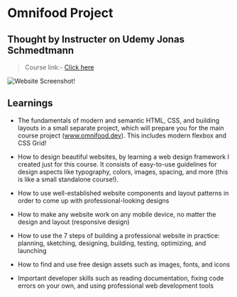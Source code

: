 # Omnifood Project
## Thought by Instructer on Udemy **Jonas Schmedtmann**

> Course link:-  [Click here]([https://duckduckgo.com](https://www.udemy.com/course/design-and-develop-a-killer-website-with-html5-and-css3/?couponCode=IND21PM))

![Website Screenshot!](/images/san-juan-mountains.jpg "San Juan Mountains")


## Learnings 
- The fundamentals of modern and semantic HTML, CSS, and building layouts in a small separate project, which will prepare you for the main course project (www.omnifood.dev). This includes modern flexbox and CSS Grid!

- How to design beautiful websites, by learning a web design framework I created just for this course. It consists of easy-to-use guidelines for design aspects like typography, colors, images, spacing, and more (this is like a small standalone course!).

- How to use well-established website components and layout patterns in order to come up with professional-looking designs

- How to make any website work on any mobile device, no matter the design and layout (responsive design)

- How to use the 7 steps of building a professional website in practice: planning, sketching, designing, building, testing, optimizing, and launching

- How to find and use free design assets such as images, fonts, and icons

- Important developer skills such as reading documentation, fixing code errors on your own, and using professional web development tools
